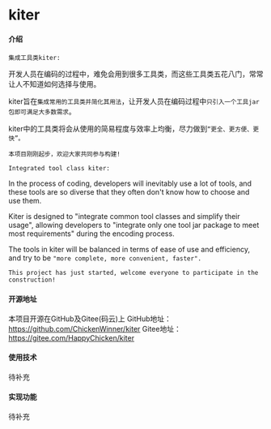 # kiter

#### 介绍
`集成工具类kiter:`

开发人员在编码的过程中，难免会用到很多工具类，而这些工具类五花八门，常常让人不知道如何选择与使用。

kiter旨在`集成常用的工具类并简化其用法`，让开发人员在编码过程中`只引入一个工具jar包即可满足大多数需求`。

kiter中的工具类将会从使用的简易程度与效率上均衡，尽力做到`“更全、更方便、更快”。`

`本项目刚刚起步，欢迎大家共同参与构建!`

`Integrated tool class kiter:`

In the process of coding, developers will inevitably use a lot of tools, and these tools are so diverse that they often don't know how to choose and use them.

Kiter is designed to "integrate common tool classes and simplify their usage", allowing developers to "integrate only one tool jar package to meet most requirements" during the encoding process.

The tools in kiter will be balanced in terms of ease of use and efficiency, and try to be `"more complete, more convenient, faster". `

`This project has just started, welcome everyone to participate in the construction!`

#### 开源地址
本项目开源在GitHub及Gitee(码云)上
GitHub地址：https://github.com/ChickenWinner/kiter
Gitee地址：https://gitee.com/HappyChicken/kiter


#### 使用技术
待补充

#### 实现功能
待补充




